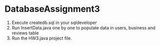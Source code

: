 # DatabaseAssignment3


1. Execute createdb.sql in your sqldeveloper
2. Run InsertData.java one by one to populate data in users, business and reviews table
3. Run the HW3.java project file.
